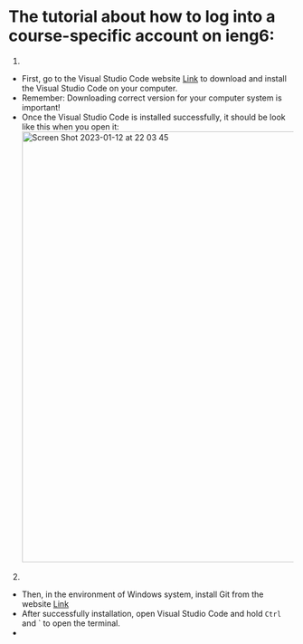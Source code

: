 # The tutorial about how to log into a course-specific account on ieng6:
1. 
- First, go to the Visual Studio Code website [Link](https://code.visualstudio.com/) to download and install the Visual Studio Code on your computer. 
- Remember: Downloading correct version for your computer system is important!
- Once the Visual Studio Code is installed successfully, it should be look like this when you open it:<img width="761" alt="Screen Shot 2023-01-12 at 22 03 45" src="https://user-images.githubusercontent.com/122571811/212253011-84616609-3be1-4deb-8af1-bbdfe89387fe.png">
2. 
- Then, in the environment of Windows system, install Git from the website [Link](https://gitforwindows.org/)
- After successfully installation, open Visual Studio Code and hold `Ctrl` and ` to open the terminal.
- 
